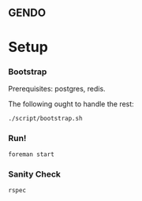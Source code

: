 GENDO
-----

Setup
=====

### Bootstrap

Prerequisites: postgres, redis.

The following ought to handle the rest:

```
./script/bootstrap.sh
```

### Run!

```
foreman start
```

### Sanity Check

```
rspec
```
